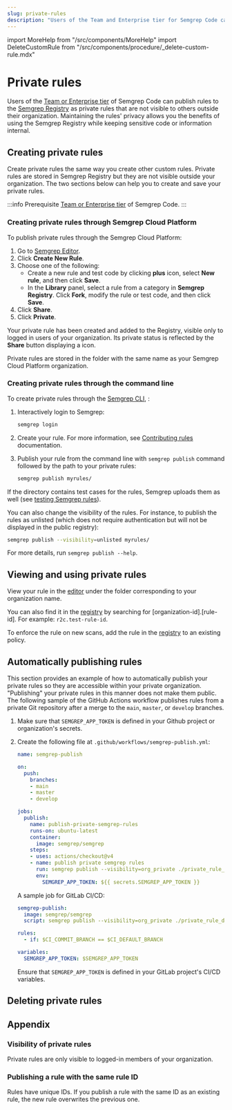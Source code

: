 ```yaml
---
slug: private-rules
description: "Users of the Team and Enterprise tier for Semgrep Code can publish rules to the Semgrep Registry that are not visible to others outside their organization. This can be useful for organizations where rules may contain code-sensitive information or legal requirements prevent using a public registry."
---
```


import MoreHelp from "/src/components/MoreHelp"
import DeleteCustomRule from "/src/components/procedure/_delete-custom-rule.mdx"

# Private rules

Users of the [Team or Enterprise tier](https://semgrep.dev/pricing) of Semgrep Code can publish rules to the [Semgrep Registry](https://semgrep.dev/explore) as private rules that are not visible to others outside their organization. Maintaining the rules' privacy allows you the benefits of using the Semgrep Registry while keeping sensitive code or information internal.

## Creating private rules

Create private rules the same way you create other custom rules. Private rules are stored in Semgrep Registry but they are not visible outside your organization. The two sections below can help you to create and save your private rules.

:::info Prerequisite
[Team or Enterprise tier](https://semgrep.dev/pricing) of Semgrep Code.
:::

### Creating private rules through Semgrep Cloud Platform

To publish private rules through the Semgrep Cloud Platform:

1. Go to [Semgrep Editor](https://semgrep.dev/orgs/-/editor).
1. Click <i className="fa-solid fa-file-plus-minus inline_svg"></i> **Create New Rule**.
1. Choose one of the following:
    - Create a new rule and test code by clicking <i class="fa-solid fa-circle-plus"></i> **plus** icon, select **New rule**, and then click <i className="fa-solid fa-floppy-disk inline_svg"></i> **Save**.
    - In the <i class="fa-solid fa-server"></i> **Library** panel, select a rule from a category in **Semgrep Registry**. Click <i className="fa-solid fa-code-branch inline_svg"></i> **Fork**, modify the rule or test code, and then click <i className="fa-solid fa-floppy-disk inline_svg"></i> **Save**.
1. Click <i className="fa-solid fa-earth-americas inline_svg"></i> **Share**.
1. Click <i className="fa-solid fa-lock inline_svg"></i> **Private**.

Your private rule has been created and added to the Registry, visible only to logged in users of your organization. Its private status is reflected by the **Share** button displaying a <i className="fa-solid fa-lock inline_svg"></i> icon.

Private rules are stored in the folder with the same name as your Semgrep Cloud Platform organization.

### Creating private rules through the command line

To create private rules through the [Semgrep CLI](/getting-started/quickstart), :

1. Interactively login to Semgrep:

    ```sh
    semgrep login
    ```
1. Create your rule. For more information, see [Contributing rules](/contributing/contributing-to-semgrep-rules-repository) documentation.
1. Publish your rule from the command line with `semgrep publish` command followed by the path to your private rules:

    ```sh
    semgrep publish myrules/
    ```

If the directory contains test cases for the rules, Semgrep uploads them as well (see [testing Semgrep rules](/writing-rules/testing-rules)).

You can also change the visibility of the rules. For instance, to publish the rules as unlisted (which does not require authentication but will not be displayed in the public registry):

```sh
semgrep publish --visibility=unlisted myrules/
```

For more details, run `semgrep publish --help`.

## Viewing and using private rules

View your rule in the [editor](https://semgrep.dev/orgs/-/editor) under the folder corresponding to your organization name.

You can also find it in the [registry](https://semgrep.dev/explore) by searching for [organization-id].[rule-id]. For example: `r2c.test-rule-id`.

To enforce the rule on new scans, add the rule in the [registry](https://semgrep.dev/explore) to an existing policy.

## Automatically publishing rules

This section provides an example of how to automatically publish your private rules so they are accessible within your private organization. "Publishing" your private rules in this manner does not make them public. The following sample of the GitHub Actions workflow publishes rules from a private Git repository after a merge to the `main`, `master`, or `develop` branches.

1. Make sure that `SEMGREP_APP_TOKEN` is defined in your Github project or organization's secrets.
2. Create the following file at `.github/workflows/semgrep-publish.yml`:
    ```yaml
    name: semgrep-publish

    on:
      push:
        branches:
        - main
        - master
        - develop

    jobs:
      publish:
        name: publish-private-semgrep-rules
        runs-on: ubuntu-latest
        container:
          image: semgrep/semgrep
        steps:
        - uses: actions/checkout@v4
        - name: publish private semgrep rules
          run: semgrep publish --visibility=org_private ./private_rule_dir
          env:
            SEMGREP_APP_TOKEN: ${{ secrets.SEMGREP_APP_TOKEN }}
    ```

    A sample job for GitLab CI/CD:

    ```yaml
    semgrep-publish:
      image: semgrep/semgrep
      script: semgrep publish --visibility=org_private ./private_rule_dir

    rules:
      - if: $CI_COMMIT_BRANCH == $CI_DEFAULT_BRANCH

    variables:
      SEMGREP_APP_TOKEN: $SEMGREP_APP_TOKEN
    ```

    Ensure that `SEMGREP_APP_TOKEN` is defined in your GitLab project's CI/CD variables.

## Deleting private rules

<DeleteCustomRule />

## Appendix

### Visibility of private rules

Private rules are only visible to logged-in members of your organization.

### Publishing a rule with the same rule ID

Rules have unique IDs. If you publish a rule with the same ID as an existing rule, the new rule overwrites the previous one.

<MoreHelp />
